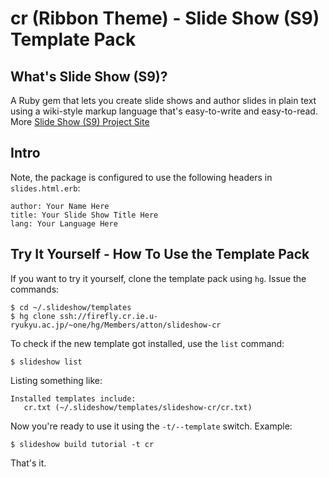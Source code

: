 # cr (Ribbon Theme) - Slide Show (S9) Template Pack

## What's Slide Show (S9)?

A Ruby gem that lets you create slide shows and author slides in plain text
using a wiki-style markup language that's easy-to-write and easy-to-read.
More [Slide Show (S9) Project Site](http://slideshow-s9.github.io)

## Intro

Note, the package is configured to use the following headers in `slides.html.erb`:

    author: Your Name Here
    title: Your Slide Show Title Here
    lang: Your Language Here

## Try It Yourself - How To Use the Template Pack

If you want to try it yourself, clone the template pack using `hg`. Issue the commands:

    $ cd ~/.slideshow/templates
    $ hg clone ssh://firefly.cr.ie.u-ryukyu.ac.jp/~one/hg/Members/atton/slideshow-cr

To check if the new template got installed, use the `list` command:

    $ slideshow list

Listing something like:

    Installed templates include:
       cr.txt (~/.slideshow/templates/slideshow-cr/cr.txt)

Now you're ready to use it using the `-t/--template` switch. Example:

    $ slideshow build tutorial -t cr

That's it.
